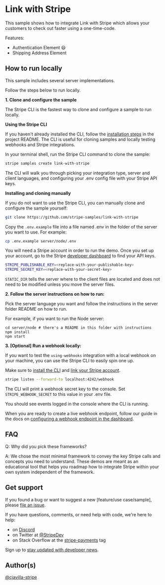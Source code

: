 # Link with Stripe

This sample shows how to integrate Link with Stripe which allows your customers
to check out faster using a one-time-code.

Features:

- Authentication Element 😃
- Shipping Address Element


## How to run locally

This sample includes several server implementations.

Follow the steps below to run locally.

**1. Clone and configure the sample**

The Stripe CLI is the fastest way to clone and configure a sample to run locally.

**Using the Stripe CLI**

If you haven't already installed the CLI, follow the [installation steps](https://github.com/stripe/stripe-cli#installation) in the project README. The CLI is useful for cloning samples and locally testing webhooks and Stripe integrations.

In your terminal shell, run the Stripe CLI command to clone the sample:

```bash
stripe samples create link-with-stripe
```

The CLI will walk you through picking your integration type, server and client
languages, and configuring your .env config file with your Stripe API keys.

**Installing and cloning manually**

If you do not want to use the Stripe CLI, you can manually clone and configure the sample yourself:

```bash
git clone https://github.com/stripe-samples/link-with-stripe
```

Copy the `.env.example` file into a file named .env in the folder of the server
you want to use. For example:

```bash
cp .env.example server/node/.env
```

You will need a Stripe account in order to run the demo. Once you set up your
account, go to the Stripe [developer
dashboard](https://stripe.com/docs/development#api-keys) to find your API keys.

```bash
STRIPE_PUBLISHABLE_KEY=<replace-with-your-publishable-key>
STRIPE_SECRET_KEY=<replace-with-your-secret-key>
```

`STATIC_DIR` tells the server where to the client files are located and does not need to be modified unless you move the server files.

**2. Follow the server instructions on how to run:**

Pick the server language you want and follow the instructions in the server folder README on how to run.

For example, if you want to run the Node server:

```
cd server/node # there's a README in this folder with instructions
npm install
npm start
```

**3. [Optional] Run a webhook locally:**

If you want to test the `using-webhooks` integration with a local webhook on your machine, you can use the Stripe CLI to easily spin one up.

Make sure to [install the CLI](https://stripe.com/docs/stripe-cli) and [link your Stripe account](https://stripe.com/docs/stripe-cli#link-account).

```bash
stripe listen --forward-to localhost:4242/webhook
```

The CLI will print a webhook secret key to the console. Set
`STRIPE_WEBHOOK_SECRET` to this value in your .env file.

You should see events logged in the console where the CLI is running.

When you are ready to create a live webhook endpoint, follow our guide in the docs on [configuring a webhook endpoint in the dashboard](https://stripe.com/docs/webhooks/setup#configure-webhook-settings).

## FAQ

Q: Why did you pick these frameworks?

A: We chose the most minimal framework to convey the key Stripe calls and concepts you need to understand. These demos are meant as an educational tool that helps you roadmap how to integrate Stripe within your own system independent of the framework.

## Get support
If you found a bug or want to suggest a new [feature/use case/sample], please [file an issue](../../issues).

If you have questions, comments, or need help with code, we're here to help:
- on [Discord](https://stripe.com/go/developer-chat)
- on Twitter at [@StripeDev](https://twitter.com/StripeDev)
- on Stack Overflow at the [stripe-payments](https://stackoverflow.com/tags/stripe-payments/info) tag

Sign up to [stay updated with developer news](https://go.stripe.global/dev-digest).

## Author(s)

[@cjavilla-stripe](https://twitter.com/cjav_dev)
